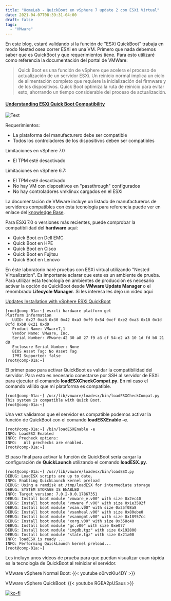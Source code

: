 ```yaml
---
title: "HomeLab - QuickBoot en vSphere 7 update 2 con ESXi Virtual"
date: 2021-04-07T08:39:31-04:00
draft: false
tags:
  - "VMware"
---
```


En este blog, estaré validando si la función de "ESXi QuickBoot" trabaja en modo Nested osea correr ESXi en una VM. Primero que nada debemos saber que es QuickBoot y que requerimientos tiene. Para esto utilizaré como referencia la documentación del portal de VMWare:

> Quick Boot es una función de vSphere que acelera el proceso de actualización de un servidor ESXi. Un reinicio normal implica un ciclo de alimentación completo que requiere la inicialización del firmware y de los dispositivos. Quick Boot optimiza la ruta de reinicio para evitar esto, ahorrando un tiempo considerable del proceso de actualización.

#### [Understanding ESXi Quick Boot Compatibility](https://kb.vmware.com/s/article/52477)

![Text](/img/QuickBoot_WorkFlow.webp#center)

Requerimientos:

- La plataforma del manufacturero debe ser compatible
- Todos los controladores de los dispositivos deben ser compatibles

Limitaciones en vSphere 7.0

- El TPM esté desactivado

Limitaciones en vSphere 6.7:

- El TPM esté desactivado
- No hay VM con dispositivos en "passthrough" configurados
- No hay controladores vmklinux cargados en el ESXi

La documentación de VMware incluye un listado de manufactureros de servidores compatibles con ésta tecnología para referencia puede ver en enlace del [knowledge Base](https://kb.vmware.com/s/article/52477).

Para ESXi 7.0 o versiones más recientes, puede comprobar la compatibilidad del **hardware** aquí:

- Quick Boot en Dell EMC
- Quick Boot en HPE
- Quick Boot en Cisco
- Quick Boot en Fujitsu
- Quick Boot en Lenovo

En éste laboratorio haré pruebas con ESXi virtual utilizando "Nested Virtualization". Es importante aclarar que este es un ambiente de prueba. Para utilizar esta tecnología  en ambientes de producción es necesario activar la opción de QuickBoot desde **VMware Update Manager**  o el renombrado **Lifecycle Manager**. Si les interesa les dejo un vídeo aquí

[Updates Installation with vSphere ESXi QuickBoot](https://youtu.be/FTwglwgDWAE)

```text
[root@comp-01a:~] esxcli hardware platform get
Platform Information
   UUID: 0x27 0xa8 0x30 0x42 0xa3 0xf9 0x54 0xcf 0xe2 0xa3 0x10 0x1d 0xfd 0xb8 0x21 0xd0
   Product Name: VMware7,1
   Vendor Name: VMware, Inc.
   Serial Number: VMware-42 30 a8 27 f9 a3 cf 54-e2 a3 10 1d fd b8 21 d0
   Enclosure Serial Number: None
   BIOS Asset Tag: No Asset Tag
   IPMI Supported: false
[root@comp-01a:~]
```

El primer paso para activar QuickBoot es validar la compatibilidad del servidor. Para esto es necesario conectarse por SSH al servidor de ESXi para ejecutar el comando **loadESXCheckCompat.py**. En mi caso el comando válido que mi plataforma es compatible.

```text
[root@comp-01a:~] /usr/lib/vmware/loadesx/bin/loadESXCheckCompat.py
This system is compatible with Quick Boot.
[root@comp-01a:~]
```

Una vez validamos que el servidor es compatible podemos activar la función de QuickBoot con el comando **loadESXEnable -e**.

```text
[root@comp-01a:~] /bin/loadESXEnable -e
INFO: LoadESX Enabled
INFO: Precheck options:
INFO:   All prechecks are enabled.
[root@comp-01a:~]
```

El paso final para activar la función de QuickBoot sería cargar la configuración de **QuickLaunch** utilizando el comando **loadESX.py**.

```text
[root@comp-01a:~] /usr/lib/vmware/loadesx/bin/loadESX.py
DEBUG: LoadESX scripts are up to date.
INFO: Enabling QuickLaunch kernel preload
DEBUG: Using a ramdisk at /tmp/loadESX for intermediate storage
DEBUG: SYSTEM STORAGE IS ENABLED
INFO: Target version: 7.0.2-0.0.17867351
DEBUG: Install boot module "vmware_e.v00" with size 0x2ec40
DEBUG: Install boot module "vmware_f.v00" with size 0x1e3582f
DEBUG: Install boot module "vsan.v00" with size 0x25f08a8
DEBUG: Install boot module "vsanheal.v00" with size 0x80ebe0
DEBUG: Install boot module "vsanmgmt.v00" with size 0x18957cc
DEBUG: Install boot module "xorg.v00" with size 0x358c40
DEBUG: Install boot module "gc.v00" with size 0xe077
DEBUG: Install boot module "imgdb.tgz" with size 0x192800
DEBUG: Install boot module "state.tgz" with size 0x21a00
INFO: loadESX is ready ...
INFO: Performing QuickLaunch kernel preload...
[root@comp-01a:~] 
```

Les incluyo unos vídeos de prueba para que puedan visualizar cuan rápida es la tecnología de QuickBoot al reiniciar el servidor.

VMware vSphere Normal Boot:
{{< youtube o0rvzKIu4DY >}}

VMware vSphere QuickBoot:
{{< youtube RGEA2pUSaus >}}

[![ko-fi](https://ko-fi.com/img/githubbutton_sm.svg)](https://ko-fi.com/F1F8DEV80)
